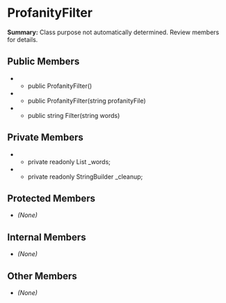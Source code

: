 # ProfanityFilter

**Summary:** Class purpose not automatically determined. Review members for details.

## Public Members
- - public ProfanityFilter()
- - public ProfanityFilter(string profanityFile)
- - public string Filter(string words)

## Private Members
- - private readonly List<Regex> _words;
- - private readonly StringBuilder _cleanup;

## Protected Members
- *(None)*

## Internal Members
- *(None)*

## Other Members
- *(None)*
